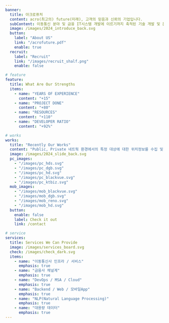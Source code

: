 ```yaml
---
banner:
  title: 아크로퓨처
  content: acro(최고의) future(미래), 고객의 믿음과 신뢰의 기업입니다.
  subContent: 이동통신 분야 및 금융 IT시스템 개발에 이르기까지 축적된 기술 개발 및 운영 know-how로 사람과 기술이 어우러진 기업이 되도록 노력 하겠습니다.
  image: /images/2024_introduce_back.svg
  button:
    label: "About US"
    link: "/acrofuture.pdf"
    enable: true
  recruit:
    label: "Recruit"
    link: "/images/recruit_shalf.png"
    enable: false

# feature
feature:
  title: What Are Our Strengths
  items:
    - name: "YEARS OF EXPERIENCE"
      content: "+15"
    - name: "PROJECT DONE"
      content: "+80"
    - name: "RESOURCES"
      content: "+110"
    - name: "DEVELOPER RATIO"
      content: "+92%"

# works
works:
  title: "Recently Our Works"
  content: "Public, Private 네트웍 환경에서의 특정 대상에 대한 위치정보를 수집 및 제공하고자 할 경우 LBS Solution을 이용하실 수 있습니다. 국가재난안전망사업에 도입된 솔루션은 성능과 안정성을 입증하였으며, 다양한 서비스환경을 고려한 Cross-platform을 지원하고 있습니다."
  image: /images/2024_slide_back.svg
  pc_images:
    - "/images/pc_hds.svg"
    - "/images/pc_dgb.svg"
    - "/images/pc_hd.svg"
    - "/images/pc_blackvue.svg"
    - "/images/pc_ktbiz.svg"
  mob_images:
    - "/images/mob_blackvue.svg"
    - "/images/mob_dgb.svg"
    - "/images/mob_reno.svg"
    - "/images/mob_hd.svg"
  button:
    enable: false
    label: Check it out
    link: /contact

# service
services:
  title: Services We Can Provide
  image: /images/services_board.svg
  check: /images/check_dark.svg
  items:
    - name: "이동통신사 인프라 / 서비스"
      emphasis: true
    - name: "금융사 채널계"
      emphasis: true
    - name: "DevOps / MSA / Cloud"
      emphasis: true
    - name: "Backend / Web / 모바일App"
      emphasis: true
    - name: "NLP(Natural Language Processing)"
      emphasis: true
    - name: "대용량 데이터"
      emphasis: true
---
```

